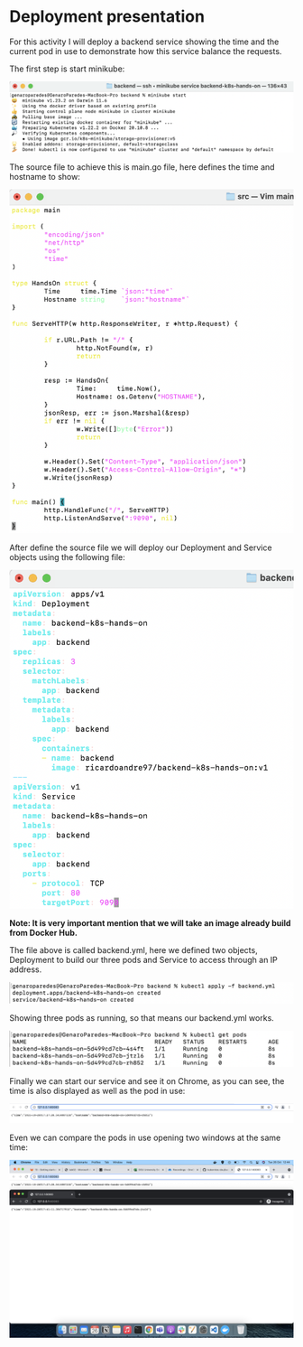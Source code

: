 # Deployment presentation

For this activity I will deploy a backend service showing the time and the current pod in use to demonstrate how this service balance the requests.

The first step is start minikube:

![Screen Shot 2021-10-26 at 12.50.19.png](Deployment%20presentation%204e09961d649d4192a1fdf4a625ae463f/Screen_Shot_2021-10-26_at_12.50.19.png)

The source file to achieve this is main.go file, here defines the time and hostname to show:

![Screen Shot 2021-10-26 at 12.16.43.png](Deployment%20presentation%204e09961d649d4192a1fdf4a625ae463f/Screen_Shot_2021-10-26_at_12.16.43.png)

After define the source file we will deploy our Deployment and Service objects using the following file:

![Screen Shot 2021-10-26 at 12.25.28.png](Deployment%20presentation%204e09961d649d4192a1fdf4a625ae463f/Screen_Shot_2021-10-26_at_12.25.28.png)

**Note: It is very important mention that we will take an image already build from Docker Hub.**

The file above is called backend.yml, here we defined two objects, Deployment to build our three pods and Service to access through an IP address.

![Screen Shot 2021-10-26 at 12.30.20.png](Deployment%20presentation%204e09961d649d4192a1fdf4a625ae463f/Screen_Shot_2021-10-26_at_12.30.20.png)

Showing three pods as running, so that means our backend.yml works.

![Screen Shot 2021-10-26 at 12.31.17.png](Deployment%20presentation%204e09961d649d4192a1fdf4a625ae463f/Screen_Shot_2021-10-26_at_12.31.17.png)

Finally we can start our service and see it on Chrome, as you can see, the time is also displayed as well as the pod in use:

![Screen Shot 2021-10-26 at 12.44.13.png](Deployment%20presentation%204e09961d649d4192a1fdf4a625ae463f/Screen_Shot_2021-10-26_at_12.44.13.png)

Even we can compare the pods in use opening two windows at the same time:

![Screen Shot 2021-10-26 at 12.44.30.png](Deployment%20presentation%204e09961d649d4192a1fdf4a625ae463f/Screen_Shot_2021-10-26_at_12.44.30.png)